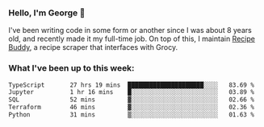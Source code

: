 ### Hello, I'm George 👋

I've been writing code in some form or another since I was about 8 years old, and recently made it my full-time job. On top of this, I maintain [Recipe Buddy](https://github.com/georgegebbett/recipe-buddy), a recipe scraper that interfaces with Grocy.  

<!--
**georgegebbett/georgegebbett** is a ✨ _special_ ✨ repository because its `README.md` (this file) appears on your GitHub profile.

Here are some ideas to get you started:

- 🔭 I’m currently working on ...
- 🌱 I’m currently learning ...
- 👯 I’m looking to collaborate on ...
- 🤔 I’m looking for help with ...
- 💬 Ask me about ...
- 📫 How to reach me: ...
- 😄 Pronouns: ...
- ⚡ Fun fact: ...
-->

### What I've been up to this week:
<!--START_SECTION:waka-->

```txt
TypeScript       27 hrs 19 mins  █████████████████████░░░░   83.69 %
Jupyter          1 hr 16 mins    █░░░░░░░░░░░░░░░░░░░░░░░░   03.89 %
SQL              52 mins         ▓░░░░░░░░░░░░░░░░░░░░░░░░   02.66 %
Terraform        46 mins         ▓░░░░░░░░░░░░░░░░░░░░░░░░   02.36 %
Python           31 mins         ▒░░░░░░░░░░░░░░░░░░░░░░░░   01.63 %
```

<!--END_SECTION:waka-->
